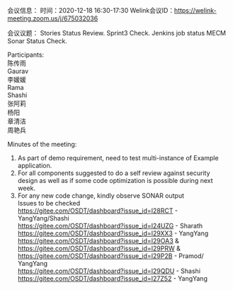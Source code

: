 会议信息：
时间：2020-12-18 16:30-17:30
Welink会议ID：https://welink-meeting.zoom.us/j/675032036

会议议题：
Stories Status Review. Sprint3 Check.
Jenkins job status
MECM Sonar Status Check.

Participants:  
陈传雨  
Gaurav  
李媛媛  
Rama  
Shashi  
张阿莉  
杨阳  
章清洁  
周艳兵  

Minutes of the meeting:
1. As part of demo requirement, need to test multi-instance of Example application.
2. For all components suggested to do a self review against security design as well as if some code optimization is possible during next week.
3. For any new code change, kindly observe SONAR output </br>
Issues to be checked </br>
https://gitee.com/OSDT/dashboard?issue_id=I28RCT - YangYang/Shashi </br>
https://gitee.com/OSDT/dashboard?issue_id=I24UZG - Sharath </br>
https://gitee.com/OSDT/dashboard?issue_id=I29XX3 - YangYang </br>
https://gitee.com/OSDT/dashboard?issue_id=I29OA3 & https://gitee.com/OSDT/dashboard?issue_id=I29PRW & https://gitee.com/OSDT/dashboard?issue_id=I29P2B - Pramod/ YangYang </br>
https://gitee.com/OSDT/dashboard?issue_id=I29QDU - Shashi </br>
https://gitee.com/OSDT/dashboard?issue_id=I27Z52 - YangYang </br>

